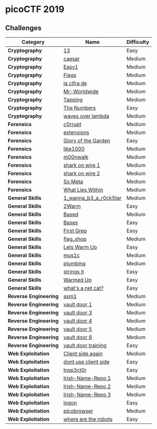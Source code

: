 # picoCTF 2019

## Challenges

| Category | Name | Difficulty |
| -------- | ---- | ---------- |
| **Cryptography** | [13](https://github.com/DarrenPea/picoCTF_writeups/tree/main/picoCTF-2019/Cryptography/13) | Easy |
| **Cryptography** | [caesar](https://github.com/DarrenPea/picoCTF_writeups/tree/main/picoCTF-2019/Cryptography/caesar) | Medium |
| **Cryptography** | [Easy1](https://github.com/DarrenPea/picoCTF_writeups/tree/main/picoCTF-2019/Cryptography/Easy1) | Medium |
| **Cryptography** | [Flags](https://github.com/DarrenPea/picoCTF_writeups/tree/main/picoCTF-2019/Cryptography/Flags) | Medium |
| **Cryptography** | [la cifra de](https://github.com/DarrenPea/picoCTF_writeups/tree/main/picoCTF-2019/Cryptography/la-cifra-de) | Medium |
| **Cryptography** | [Mr-Worldwide](https://github.com/DarrenPea/picoCTF_writeups/tree/main/picoCTF-2019/Cryptography/Mr-Worldwide) | Medium |
| **Cryptography** | [Tapping](https://github.com/DarrenPea/picoCTF_writeups/tree/main/picoCTF-2019/Cryptography/Tapping) | Medium |
| **Cryptography** | [The Numbers](https://github.com/DarrenPea/picoCTF_writeups/tree/main/picoCTF-2019/Cryptography/The-Numbers) | Easy |
| **Cryptography** | [waves over lambda](https://github.com/DarrenPea/picoCTF_writeups/tree/main/picoCTF-2019/Cryptography/waves-over-lambda) | Medium |
| **Forensics** | [c0rrupt](https://github.com/DarrenPea/picoCTF_writeups/tree/main/picoCTF-2019/Forensics/c0rrupt) | Medium |
| **Forensics** | [extensions](https://github.com/DarrenPea/picoCTF_writeups/tree/main/picoCTF-2019/Forensics/extensions) | Medium |
| **Forensics** | [Glory of the Garden](https://github.com/DarrenPea/picoCTF_writeups/tree/main/picoCTF-2019/Forensics/Glory-of-the-Garden) | Easy |
| **Forensics** | [like1000](https://github.com/DarrenPea/picoCTF_writeups/tree/main/picoCTF-2019/Forensics/like1000) | Medium |
| **Forensics** | [m00nwalk](https://github.com/DarrenPea/picoCTF_writeups/tree/main/picoCTF-2019/Forensics/m00nwalk) | Medium |
| **Forensics** | [shark on wire 1](https://github.com/DarrenPea/picoCTF_writeups/tree/main/picoCTF-2019/Forensics/shark-on-wire-1) | Medium |
| **Forensics** | [shark on wire 2](https://github.com/DarrenPea/picoCTF_writeups/tree/main/picoCTF-2019/Forensics/shark-on-wire-2) | Medium |
| **Forensics** | [So Meta](https://github.com/DarrenPea/picoCTF_writeups/tree/main/picoCTF-2019/Forensics/So-Meta) | Medium |
| **Forensics** | [What Lies Within](https://github.com/DarrenPea/picoCTF_writeups/tree/main/picoCTF-2019/Forensics/What-Lies-Within) | Medium |
| **General Skills** | [1_wanna_b3_a_r0ck5tar](https://github.com/DarrenPea/picoCTF_writeups/tree/main/picoCTF-2019/General-Skills/1_wanna_b3_a_r0ck5tar) | Medium |
| **General Skills** | [2Warm](https://github.com/DarrenPea/picoCTF_writeups/tree/main/picoCTF-2019/General-Skills/2Warm) | Easy |
| **General Skills** | [Based](https://github.com/DarrenPea/picoCTF_writeups/tree/main/picoCTF-2019/General-Skills/Based) | Medium |
| **General Skills** | [Bases](https://github.com/DarrenPea/picoCTF_writeups/tree/main/picoCTF-2019/General-Skills/Bases) | Easy |
| **General Skills** | [First Grep](https://github.com/DarrenPea/picoCTF_writeups/tree/main/picoCTF-2019/General-Skills/First-Grep) | Easy |
| **General Skills** | [flag_shop](https://github.com/DarrenPea/picoCTF_writeups/tree/main/picoCTF-2019/General-Skills/flag_shop) | Medium |
| **General Skills** | [Lets Warm Up](https://github.com/DarrenPea/picoCTF_writeups/tree/main/picoCTF-2019/General-Skills/Lets-Warm-Up) | Easy |
| **General Skills** | [mus1c](https://github.com/DarrenPea/picoCTF_writeups/tree/main/picoCTF-2019/General-Skills/mus1c) | Medium |
| **General Skills** | [plumbing](https://github.com/DarrenPea/picoCTF_writeups/tree/main/picoCTF-2019/General-Skills/plumbing) | Medium |
| **General Skills** | [strings it](https://github.com/DarrenPea/picoCTF_writeups/tree/main/picoCTF-2019/General-Skills/strings-it) | Easy |
| **General Skills** | [Warmed Up](https://github.com/DarrenPea/picoCTF_writeups/tree/main/picoCTF-2019/General-Skills/Warmed-Up) | Easy |
| **General Skills** | [what's a net cat?](https://github.com/DarrenPea/picoCTF_writeups/tree/main/picoCTF-2019/General-Skills/what's-a-net-cat) | Easy |
| **Reverse Engineering** | [asm1](https://github.com/DarrenPea/picoCTF_writeups/tree/main/picoCTF-2019/Reverse-Engineering/asm1) | Medium |
| **Reverse Engineering** | [vault door 1](https://github.com/DarrenPea/picoCTF_writeups/tree/main/picoCTF-2019/Reverse-Engineering/vault-door-1) | Medium |
| **Reverse Engineering** | [vault door 3](https://github.com/DarrenPea/picoCTF_writeups/tree/main/picoCTF-2019/Reverse-Engineering/vault-door-3) | Medium |
| **Reverse Engineering** | [vault door 4](https://github.com/DarrenPea/picoCTF_writeups/tree/main/picoCTF-2019/Reverse-Engineering/vault-door-4) | Medium |
| **Reverse Engineering** | [vault door 5](https://github.com/DarrenPea/picoCTF_writeups/tree/main/picoCTF-2019/Reverse-Engineering/vault-door-5) | Medium |
| **Reverse Engineering** | [vault door 6](https://github.com/DarrenPea/picoCTF_writeups/tree/main/picoCTF-2019/Reverse-Engineering/vault-door-6) | Medium |
| **Reverse Engineering** | [vault door training](https://github.com/DarrenPea/picoCTF_writeups/tree/main/picoCTF-2019/Reverse-Engineering/vault-door-training) | Easy |
| **Web Exploitation** | [Client side again](https://github.com/DarrenPea/picoCTF_writeups/tree/main/picoCTF-2019/Web-Exploitation/Client-side-again) | Medium |
| **Web Exploitation** | [dont use client side](https://github.com/DarrenPea/picoCTF_writeups/tree/main/picoCTF-2019/Web-Exploitation/dont-use-client-side) | Easy |
| **Web Exploitation** | [Insp3ct0r](https://github.com/DarrenPea/picoCTF_writeups/tree/main/picoCTF-2019/Web-Exploitation/Insp3ct0r) | Easy |
| **Web Exploitation** | [Irish-Name-Repo 1](https://github.com/DarrenPea/picoCTF_writeups/tree/main/picoCTF-2019/Web-Exploitation/Irish-Name-Repo-1) | Medium |
| **Web Exploitation** | [Irish-Name-Repo 2](https://github.com/DarrenPea/picoCTF_writeups/tree/main/picoCTF-2019/Web-Exploitation/Irish-Name-Repo-2) | Medium |
| **Web Exploitation** | [Irish-Name-Repo 3](https://github.com/DarrenPea/picoCTF_writeups/tree/main/picoCTF-2019/Web-Exploitation/Irish-Name-Repo-3) | Medium |
| **Web Exploitation** | [logon](https://github.com/DarrenPea/picoCTF_writeups/tree/main/picoCTF-2019/Web-Exploitation/logon) | Easy |
| **Web Exploitation** | [picobrowser](https://github.com/DarrenPea/picoCTF_writeups/tree/main/picoCTF-2019/Web-Exploitation/picobrowser) | Medium |
| **Web Exploitation** | [where are the robots](https://github.com/DarrenPea/picoCTF_writeups/tree/main/picoCTF-2019/Web-Exploitation/where-are-the-robots) | Easy |